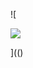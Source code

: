 ![

<img SRC= ../../../../../../../img/onload/../../\github.com/r89shi/r89shi.github.io/blob/master/teste.js/¼script¾alert(¢XSS¢)¼/script¾ >

](()
